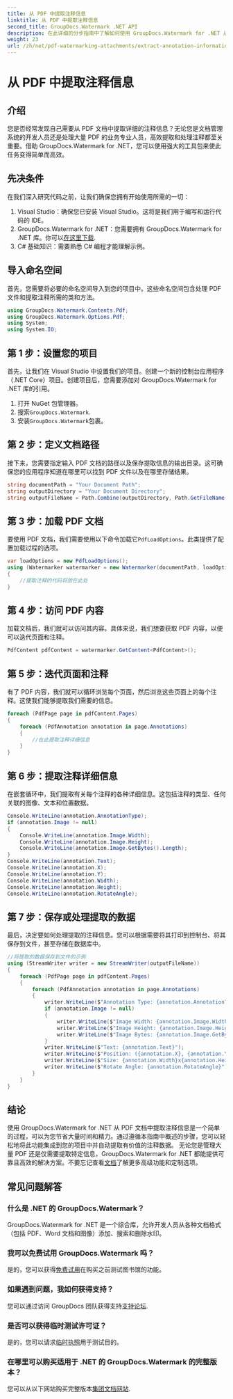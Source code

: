 ```yaml
---
title: 从 PDF 中提取注释信息
linktitle: 从 PDF 中提取注释信息
second_title: GroupDocs.Watermark .NET API
description: 在此详细的分步指南中了解如何使用 GroupDocs.Watermark for .NET 从 PDF 文档中提取注释信息。
weight: 23
url: /zh/net/pdf-watermarking-attachments/extract-annotation-information-pdf/
---
```


# 从 PDF 中提取注释信息

## 介绍
您是否经常发现自己需要从 PDF 文档中提取详细的注释信息？无论您是文档管理系统的开发人员还是处理大量 PDF 的业务专业人员，高效提取和处理注释都至关重要。借助 GroupDocs.Watermark for .NET，您可以使用强大的工具包来使此任务变得简单而高效。
## 先决条件
在我们深入研究代码之前，让我们确保您拥有开始使用所需的一切：
1. Visual Studio：确保您已安装 Visual Studio。这将是我们用于编写和运行代码的 IDE。
2.  GroupDocs.Watermark for .NET：您需要拥有 GroupDocs.Watermark for .NET 库。你可以[在这里下载](https://releases.groupdocs.com/Watermark/net/).
3. C# 基础知识：需要熟悉 C# 编程才能理解示例。
## 导入命名空间
首先，您需要将必要的命名空间导入到您的项目中。这些命名空间包含处理 PDF 文件和提取注释所需的类和方法。
```csharp
using GroupDocs.Watermark.Contents.Pdf;
using GroupDocs.Watermark.Options.Pdf;
using System;
using System.IO;
```
## 第 1 步：设置您的项目
首先，让我们在 Visual Studio 中设置我们的项目。创建一个新的控制台应用程序（.NET Core）项目。创建项目后，您需要添加对 GroupDocs.Watermark for .NET 库的引用。
1. 打开 NuGet 包管理器。
2. 搜索`GroupDocs.Watermark`.
3. 安装`GroupDocs.Watermark`包裹。
## 第 2 步：定义文档路径
接下来，您需要指定输入 PDF 文档的路径以及保存提取信息的输出目录。这可确保您的应用程序知道在哪里可以找到 PDF 文件以及在哪里存储结果。
```csharp
string documentPath = "Your Document Path";
string outputDirectory = "Your Document Directory";
string outputFileName = Path.Combine(outputDirectory, Path.GetFileName(documentPath));
```
## 第 3 步：加载 PDF 文档
要使用 PDF 文档，我们需要使用以下命令加载它`PdfLoadOptions`。此类提供了配置加载过程的选项。
```csharp
var loadOptions = new PdfLoadOptions();
using (Watermarker watermarker = new Watermarker(documentPath, loadOptions))
{
    //提取注释的代码将放在此处
}
```
## 第 4 步：访问 PDF 内容
加载文档后，我们就可以访问其内容。具体来说，我们想要获取 PDF 内容，以便可以迭代页面和注释。
```csharp
PdfContent pdfContent = watermarker.GetContent<PdfContent>();
```
## 第 5 步：迭代页面和注释
有了 PDF 内容，我们就可以循环浏览每个页面，然后浏览这些页面上的每个注释。这使我们能够提取我们需要的信息。
```csharp
foreach (PdfPage page in pdfContent.Pages)
{
    foreach (PdfAnnotation annotation in page.Annotations)
    {
        //在此提取注释详细信息
    }
}
```
## 第 6 步：提取注释详细信息
在嵌套循环中，我们提取有关每个注释的各种详细信息。这包括注释的类型、任何关联的图像、文本和位置数据。
```csharp
Console.WriteLine(annotation.AnnotationType);
if (annotation.Image != null)
{
    Console.WriteLine(annotation.Image.Width);
    Console.WriteLine(annotation.Image.Height);
    Console.WriteLine(annotation.Image.GetBytes().Length);
}
Console.WriteLine(annotation.Text);
Console.WriteLine(annotation.X);
Console.WriteLine(annotation.Y);
Console.WriteLine(annotation.Width);
Console.WriteLine(annotation.Height);
Console.WriteLine(annotation.RotateAngle);
```
## 第 7 步：保存或处理提取的数据
最后，决定要如何处理提取的注释信息。您可以根据需要将其打印到控制台、将其保存到文件，甚至存储在数据库中。
```csharp
//将提取的数据保存到文件的示例
using (StreamWriter writer = new StreamWriter(outputFileName))
{
    foreach (PdfPage page in pdfContent.Pages)
    {
        foreach (PdfAnnotation annotation in page.Annotations)
        {
            writer.WriteLine($"Annotation Type: {annotation.AnnotationType}");
            if (annotation.Image != null)
            {
                writer.WriteLine($"Image Width: {annotation.Image.Width}");
                writer.WriteLine($"Image Height: {annotation.Image.Height}");
                writer.WriteLine($"Image Bytes: {annotation.Image.GetBytes().Length}");
            }
            writer.WriteLine($"Text: {annotation.Text}");
            writer.WriteLine($"Position: ({annotation.X}, {annotation.Y})");
            writer.WriteLine($"Size: {annotation.Width}x{annotation.Height}");
            writer.WriteLine($"Rotate Angle: {annotation.RotateAngle}");
        }
    }
}
```
## 结论
使用 GroupDocs.Watermark for .NET 从 PDF 文档中提取注释信息是一个简单的过程，可以为您节省大量时间和精力。通过遵循本指南中概述的步骤，您可以轻松地将此功能集成到您的项目中并自动提取有价值的注释数据。
无论您是管理大量 PDF 还是仅需要提取特定信息，GroupDocs.Watermark for .NET 都能提供可靠且高效的解决方案。不要忘记查看[文档](https://tutorials.groupdocs.com/Watermark/net/)了解更多高级功能和定制选项。
## 常见问题解答
### 什么是 .NET 的 GroupDocs.Watermark？
GroupDocs.Watermark for .NET 是一个综合库，允许开发人员从各种文档格式（包括 PDF、Word 文档和图像）添加、搜索和删除水印。
### 我可以免费试用 GroupDocs.Watermark 吗？
是的，您可以获得[免费试用](https://releases.groupdocs.com/)在购买之前测试图书馆的功能。
### 如果遇到问题，我如何获得支持？
您可以通过访问 GroupDocs 团队获得支持[支持论坛](https://forum.groupdocs.com/c/watermark/19).
### 是否可以获得临时测试许可证？
是的，您可以请求[临时执照](https://purchase.groupdocs.com/temporary-license/)用于测试目的。
### 在哪里可以购买适用于 .NET 的 GroupDocs.Watermark 的完整版本？
您可以从以下网站购买完整版本[集团文档网站](https://purchase.groupdocs.com/buy).